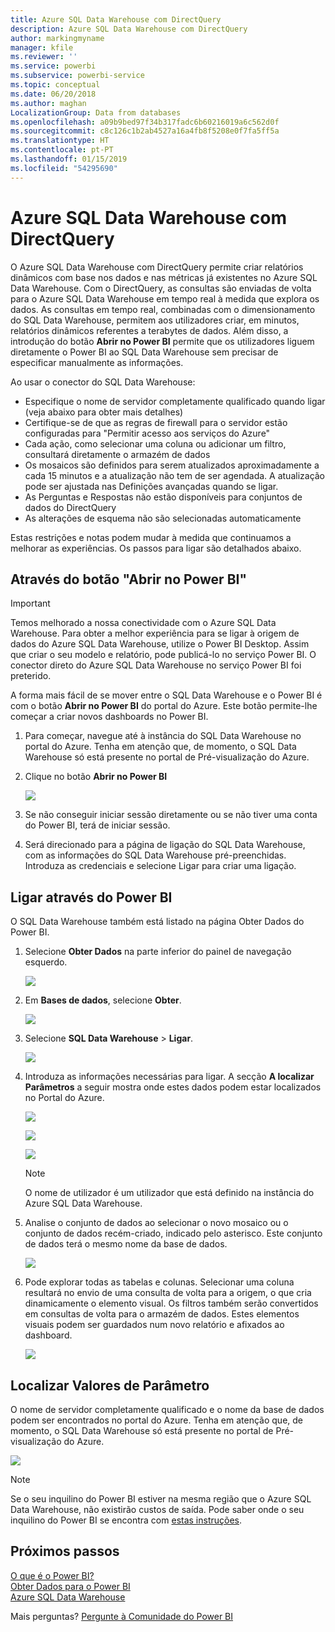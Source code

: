 ```yaml
---
title: Azure SQL Data Warehouse com DirectQuery
description: Azure SQL Data Warehouse com DirectQuery
author: markingmyname
manager: kfile
ms.reviewer: ''
ms.service: powerbi
ms.subservice: powerbi-service
ms.topic: conceptual
ms.date: 06/20/2018
ms.author: maghan
LocalizationGroup: Data from databases
ms.openlocfilehash: a09b9bed97f34b317fadc6b60216019a6c562d0f
ms.sourcegitcommit: c8c126c1b2ab4527a16a4fb8f5208e0f7fa5ff5a
ms.translationtype: HT
ms.contentlocale: pt-PT
ms.lasthandoff: 01/15/2019
ms.locfileid: "54295690"
---
```

# <a name="azure-sql-data-warehouse-with-directquery"></a>Azure SQL Data Warehouse com DirectQuery
O Azure SQL Data Warehouse com DirectQuery permite criar relatórios dinâmicos com base nos dados e nas métricas já existentes no Azure SQL Data Warehouse. Com o DirectQuery, as consultas são enviadas de volta para o Azure SQL Data Warehouse em tempo real à medida que explora os dados. As consultas em tempo real, combinadas com o dimensionamento do SQL Data Warehouse, permitem aos utilizadores criar, em minutos, relatórios dinâmicos referentes a terabytes de dados. Além disso, a introdução do botão **Abrir no Power BI** permite que os utilizadores liguem diretamente o Power BI ao SQL Data Warehouse sem precisar de especificar manualmente as informações.

Ao usar o conector do SQL Data Warehouse:

* Especifique o nome de servidor completamente qualificado quando ligar (veja abaixo para obter mais detalhes)
* Certifique-se de que as regras de firewall para o servidor estão configuradas para "Permitir acesso aos serviços do Azure"
* Cada ação, como selecionar uma coluna ou adicionar um filtro, consultará diretamente o armazém de dados
* Os mosaicos são definidos para serem atualizados aproximadamente a cada 15 minutos e a atualização não tem de ser agendada.  A atualização pode ser ajustada nas Definições avançadas quando se ligar.
* As Perguntas e Respostas não estão disponíveis para conjuntos de dados do DirectQuery
* As alterações de esquema não são selecionadas automaticamente

Estas restrições e notas podem mudar à medida que continuamos a melhorar as experiências. Os passos para ligar são detalhados abaixo.

## <a name="using-the-open-in-power-bi-button"></a>Através do botão "Abrir no Power BI"

> [!Important]
> Temos melhorado a nossa conectividade com o Azure SQL Data Warehouse.  Para obter a melhor experiência para se ligar à origem de dados do Azure SQL Data Warehouse, utilize o Power BI Desktop.  Assim que criar o seu modelo e relatório, pode publicá-lo no serviço Power BI.  O conector direto do Azure SQL Data Warehouse no serviço Power BI foi preterido.
>

A forma mais fácil de se mover entre o SQL Data Warehouse e o Power BI é com o botão **Abrir no Power BI** do portal do Azure. Este botão permite-lhe começar a criar novos dashboards no Power BI.

1. Para começar, navegue até à instância do SQL Data Warehouse no portal do Azure. Tenha em atenção que, de momento, o SQL Data Warehouse só está presente no portal de Pré-visualização do Azure.
2. Clique no botão **Abrir no Power BI**
   
    ![](media/service-azure-sql-data-warehouse-with-direct-connect/openinpowerbi.png)
3. Se não conseguir iniciar sessão diretamente ou se não tiver uma conta do Power BI, terá de iniciar sessão.
4. Será direcionado para a página de ligação do SQL Data Warehouse, com as informações do SQL Data Warehouse pré-preenchidas. Introduza as credenciais e selecione Ligar para criar uma ligação.

## <a name="connecting-through-power-bi"></a>Ligar através do Power BI
O SQL Data Warehouse também está listado na página Obter Dados do Power BI. 

1. Selecione **Obter Dados** na parte inferior do painel de navegação esquerdo.  
   
    ![](media/service-azure-sql-data-warehouse-with-direct-connect/getdatabutton.png)
2. Em **Bases de dados**, selecione **Obter**.
   
    ![](media/service-azure-sql-data-warehouse-with-direct-connect/databases.png)
3. Selecione **SQL Data Warehouse** \> **Ligar**.
   
    ![](media/service-azure-sql-data-warehouse-with-direct-connect/azuresqldatawarehouseconnect.png)
4. Introduza as informações necessárias para ligar. A secção **A localizar Parâmetros** a seguir mostra onde estes dados podem estar localizados no Portal do Azure.
   
    ![](media/service-azure-sql-data-warehouse-with-direct-connect/servername.png)
   
    ![](media/service-azure-sql-data-warehouse-with-direct-connect/servernamewithadvanced.png)
   
    ![](media/service-azure-sql-data-warehouse-with-direct-connect/username.png)
   
   > [!NOTE]
   > O nome de utilizador é um utilizador que está definido na instância do Azure SQL Data Warehouse.
   > 
   > 
5. Analise o conjunto de dados ao selecionar o novo mosaico ou o conjunto de dados recém-criado, indicado pelo asterisco. Este conjunto de dados terá o mesmo nome da base de dados.
   
    ![](media/service-azure-sql-data-warehouse-with-direct-connect/dataset2.png)
6. Pode explorar todas as tabelas e colunas. Selecionar uma coluna resultará no envio de uma consulta de volta para a origem, o que cria dinamicamente o elemento visual. Os filtros também serão convertidos em consultas de volta para o armazém de dados. Estes elementos visuais podem ser guardados num novo relatório e afixados ao dashboard.
   
    ![](media/service-azure-sql-data-warehouse-with-direct-connect/explore3.png)

## <a name="finding-parameter-values"></a>Localizar Valores de Parâmetro
O nome de servidor completamente qualificado e o nome da base de dados podem ser encontrados no portal do Azure. Tenha em atenção que, de momento, o SQL Data Warehouse só está presente no portal de Pré-visualização do Azure.

![](media/service-azure-sql-data-warehouse-with-direct-connect/azureportal.png)

> [!NOTE]
> Se o seu inquilino do Power BI estiver na mesma região que o Azure SQL Data Warehouse, não existirão custos de saída. Pode saber onde o seu inquilino do Power BI se encontra com [estas instruções](https://docs.microsoft.com/power-bi/service-admin-where-is-my-tenant-located).
>

## <a name="next-steps"></a>Próximos passos
[O que é o Power BI?](power-bi-overview.md)  
[Obter Dados para o Power BI](service-get-data.md)  
[Azure SQL Data Warehouse](/azure/sql-data-warehouse/sql-data-warehouse-overview-what-is/)

Mais perguntas? [Pergunte à Comunidade do Power BI](http://community.powerbi.com/)